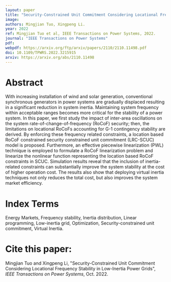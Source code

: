 ```yaml
---
layout: paper
title: "Security-Constrained Unit Commitment Considering Locational Frequency Stability in Low-Inertia Power Grids"
image: 
authors: Mingjian Tuo, Xingpeng Li.
year: 2022
ref: Mingjian Tuo et al, IEEE Transactions on Power Systems, 2022.
journal: "IEEE Transactions on Power Systems"
pdf: 
webpdf: https://arxiv.org/ftp/arxiv/papers/2110/2110.11498.pdf
doi: 10.1109/TPWRS.2022.3215915
arxiv: https://arxiv.org/abs/2110.11498
---
```


# Abstract
With increasing installation of wind and solar generation, conventional synchronous generators in power systems are gradually displaced resulting in a significant reduction in system inertia. Maintaining system frequency within acceptable ranges becomes more critical for the stability of a power system. In this paper, we first study the impact of inter-area oscillations on the system rate-of-change-of-frequency (RoCoF) security; then, the limitations on locational RoCoFs accounting for G-1 contingency stability are derived. By enforcing these frequency related constraints, a location based RoCoF constrained security constrained unit commitment (LRC-SCUC) model is proposed. Furthermore, an effective piecewise linearization (PWL) technique is employed to formulate a RoCoF linearization problem and linearize the nonlinear function representing the location based RoCoF constraints in SCUC. Simulation results reveal that the inclusion of inertia-related constraints can substantially improve the system stability at the cost of higher operation cost. The results also show that deploying virtual inertia techniques not only reduces the total cost, but also improves the system market efficiency.

# Index Terms
Energy Markets, Frequency stability, Inertia distribution, Linear programming, Low-inertia grid, Optimization, Security-constrained unit commitment, Virtual Inertia.

# Cite this paper:
Mingjian Tuo and Xingpeng Li, "Security-Constrained Unit Commitment Considering Locational Frequency Stability in Low-Inertia Power Grids", *IEEE Transactions on Power Systems*, Oct. 2022.